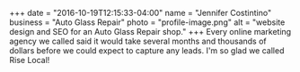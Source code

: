+++
date = "2016-10-19T12:15:33-04:00"
name = "Jennifer Costintino"
business = "Auto Glass Repair"
photo = "profile-image.png"
alt = "website design and SEO for an Auto Glass Repair shop."
+++
Every online marketing agency we called said it would take several months and thousands of dollars before we could expect to capture any leads. I'm so glad we called Rise Local!
<!--more-->
